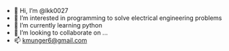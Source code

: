 - 👋 Hi, I’m @lkk0027
- 👀 I’m interested in programming to solve electrical engineering problems
- 🌱 I’m currently learning python
- 💞️ I’m looking to collaborate on ...
- 📫 kmunger6@gmail.com

<!---
lkk0027/lkk0027 is a ✨ special ✨ repository because its `README.md` (this file) appears on your GitHub profile.
You can click the Preview link to take a look at your changes.
--->

